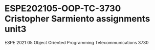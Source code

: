 # ESPE202105-OOP-TC-3730 Cristopher Sarmiento assignments unit3
ESPE 2021 05 Object Oriented Programming Telecommunications 3730

